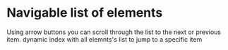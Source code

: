 # Navigable list of elements

Using arrow buttons you can scroll through the list to the next or previous item.
dynamic index with all elemnts's list to jump to a specific item
